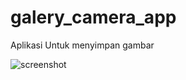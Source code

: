 # galery_camera_app

Aplikasi Untuk menyimpan gambar

![screenshot](https://miro.medium.com/max/700/1*XIHAMdWJhzav9oYCKpxxfw.jpeg)
